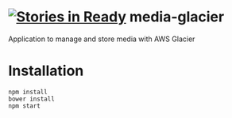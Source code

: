 [![Stories in Ready](https://badge.waffle.io/guillaumepm/media-glacier.png?label=ready&title=Ready)](https://waffle.io/guillaumepm/media-glacier)
media-glacier
=============

Application to manage and store media with AWS Glacier 


# Installation
```
npm install
bower install
npm start
```
